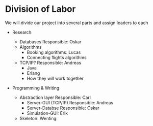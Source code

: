 # Division of Labor

We will divide our project into several parts and assign leaders to each 

* Research
  * Databases 
     Responsible: Oskar
  * Algorithms
    * Booking algorithms: Lucas
    * Connecting flights algorithms
  * TCP/IP? 
     Responsible: Andreas
    * Java
    * Erlang 
    * How they will work together

* Programming & Writing
  * Abstraction layer
     Responsible: Carl
    * Server-GUI (TCP/IP)
     	 Responsible: Andreas
    * Server-Databse
     	 Responsible: Oskar
    * Simulation-GUI: Erik
  * Skeleton: Wenting

